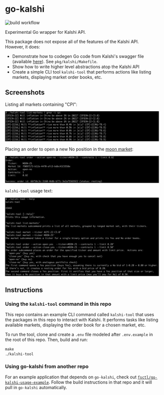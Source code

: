 # go-kalshi

![build workflow](https://github.com/fsctl/go-kalshi/actions/workflows/makefile.yml/badge.svg)

Experimental Go wrapper for Kalshi API.

This package does not expose all of the features of the Kalshi API. However, it does:

 * Demonstrate how to codegen Go code from Kalshi's swagger file (available [here](https://kalshi-public-docs.s3.amazonaws.com/KalshiAPI.html)). See `pkg/kalshi/Makefile`.
 * Show how to write higher level abstractions atop the Kalshi API
 * Create a simple CLI tool `kalshi-tool` that performs actions like listing markets, displaying market order books, etc.

## Screenshots

Listing all markets containing "CPI":

![screenshot list-markets](/img/screenshot-list-markets.png)

Placing an order to open a new No position in the [moon market](https://kalshi.com/events/MOON-25/markets/MOON-25):

![screenshot order](/img/screenshot-order.png)

`kalshi-tool` usage text:

![screenshot help](/img/screenshot-help.png)

## Instructions

### Using the `kalshi-tool` command in this repo

This repo contains an example CLI command called `kalshi-tool` that uses the packages in this repo to interact with Kalshi.  It performs tasks like listing available markets, displaying the order book for a chosen market, etc.  

To run the tool, clone and create a `.env` file modeled after `.env.example` in the root of this repo.  Then, build and run:

```
make
./kalshi-tool
```

### Using go-kalshi from another repo

For an example application that depends on `go-kalshi`, check out [`fsctl/go-kalshi-usage-example`](https://github.com/fsctl/go-kalshi-usage-example).  Follow the build instructions in that repo and it will pull in `go-kalshi` automatically.

